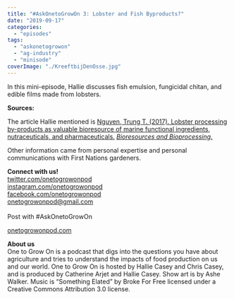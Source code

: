 ```yaml
---
title: "#AskOnetoGrowOn 3: Lobster and Fish Byproducts?"
date: "2019-09-17"
categories: 
  - "episodes"
tags: 
  - "askonetogrowon"
  - "ag-industry"
  - "minisode"
coverImage: "./KreeftbijDenOsse.jpg"
---
```


In this mini-episode, Hallie discusses fish emulsion, fungicidal chitan, and edible films made from lobsters.

**Sources:**

The article Hallie mentioned is [Nguyen, Trung T. (2017). Lobster processing by-products as valuable bioresource of marine functional ingredients, nutraceuticals, and pharmaceuticals.](https://link.springer.com/article/10.1186/s40643-017-0157-5) _[Bioresources and Bioprocessing](https://link.springer.com/article/10.1186/s40643-017-0157-5)_[.](https://link.springer.com/article/10.1186/s40643-017-0157-5)

Other information came from personal expertise and personal communications with First Nations gardeners.

**Connect with us!**  
[twitter.com/onetogrowonpod](https://twitter.com/onetogrowonpod)  
[instagram.com/onetogrowonpod  
](https://instagram.com/onetogrowonpod)[facebook.com/onetogrowonpod  
](https://facebook.com/onetogrowonpod)[onetogrowonpod@gmail.com  
](mailto:onetogrowonpod@gmail.com)  
Post with #AskOnetoGrowOn

[onetogrowonpod.com](http://onetogrowonpod.com/)

**About us**  
One to Grow On is a podcast that digs into the questions you have about agriculture and tries to understand the impacts of food production on us and our world. One to Grow On is hosted by Hallie Casey and Chris Casey, and is produced by Catherine Arjet and Hallie Casey. Show art is by Ashe Walker. Music is “Something Elated” by Broke For Free licensed under a Creative Commons Attribution 3.0 license.
